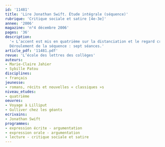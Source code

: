 ```yaml
---
id: '11481'
title: 'Lire Jonathan Swift. Étude intégrale (séquence)'
rubrique: 'Critique sociale et satire [4e-3e]'
annee: '2006'
magazine: 'n°4 décembre 2006'
pages: '36'
description: 
  '« L’accent est mis en quatrième sur la distanciation et le regard critique, dans sa dimension ironique ou humoristique. » Quelle œuvre mieux que les « Voyages de Gulliver » peut s’inscrire dans cet objectif mentionné dans les documents d’Accompagnement des programmes de cinquième et de quatrième ? La version abrégée des voyages, en articulant « visions d’ensemble » et « analyses fragmentées », rend possible l’étude de cette œuvre intégrale. L’un des axes du travail présenté dans cet article consistent à faire percevoir l’ironie du texte. Cette séquence permet aussi d’aborder la pratique de l’argumentation ; en effet, dans une première étape, les élèves doivent justifier, à l’oral, un choix de textes et dans une seconde, à l’écrit, ils ont à défendre ou condamner le statut des enfants soldats.
  Déroulement de la séquence : sept séances.'
article_pdf: '11481.pdf'
revue: 'L’école des lettres des collèges'
auteurs:
- Marie-Claire Jahier
- Sybille Patou
disciplines:
- français
jeunesse:
- romans, récits et nouvelles « classiques »s
niveau_etudes:
- quatrième
oeuvres:
- Voyage à Lilliput
- Gulliver chez les géants
ecrivains:
- Jonathan Swift
programmes:
- expression écrite - argumentation
- expression orale - argumentation
- lecture - critique sociale et satire
---
```

